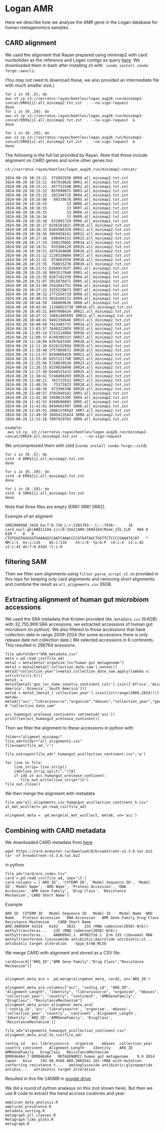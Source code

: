 # Logan AMR


Here we describe how we analyse the AMR gene in the Logan database for human metagenomics samples. 


## CARD alignment

We used the alignment that Rayan prepared using minimap2 with card nucleotides as the reference and Logan contigs as query [here](https://gitlab.pasteur.fr/rchikhi_pasteur/logan-analysis/-/blob/master/batch/tasks/analysis_aug26.sh?ref_type=heads#L113). We downloaded them in bash after installing cli with ` conda install conda-forge::awscli`:

(You may not need to download these, we also provided an intermediate file with much smaller size.)

```
for i in {0..5}; do
aws s3 cp s3://serratus-rayan/beetles/logan_aug26_run/minimap2-concat/DRR${i}.all_minimap2.txt.zst  . --no-sign-request 
done
for i in {0..19}; do
aws s3 cp s3://serratus-rayan/beetles/logan_aug26_run/minimap2-concat/ERR${i}.all_minimap2.txt.zst  . --no-sign-request  & 
done

for i in {0..29}; do
aws s3 cp s3://serratus-rayan/beetles/logan_aug26_run/minimap2-concat/SRR${i}.all_minimap2.txt.zst  . --no-sign-request  & 
done
```

The following is the full list provided by Rayan. Note that these include alignment on CARD genes and some other genes too.  

```
s3://serratus-rayan/beetles/logan_aug26_run/minimap2-concat/

2024-08-28 10:15:21  371052558 DRR0.all_minimap2.txt.zst
2024-08-28 10:15:21  647910626 DRR1.all_minimap2.txt.zst
2024-08-28 10:15:21  457751590 DRR2.all_minimap2.txt.zst
2024-08-28 10:15:22  857890075 DRR3.all_minimap2.txt.zst
2024-08-28 10:15:22  202246715 DRR4.all_minimap2.txt.zst
2024-08-28 10:16:00   89378678 DRR5.all_minimap2.txt.zst
2024-08-28 10:16:15         13 DRR6.all_minimap2.txt.zst
2024-08-28 10:16:15         13 DRR7.all_minimap2.txt.zst
2024-08-28 10:16:15         13 DRR8.all_minimap2.txt.zst
2024-08-28 10:16:16         13 DRR9.all_minimap2.txt.zst
2024-08-28 10:16:16  431991729 ERR0.all_minimap2.txt.zst
2024-08-28 10:16:17 6336161821 ERR10.all_minimap2.txt.zst
2024-08-28 10:16:32 6204306329 ERR11.all_minimap2.txt.zst
2024-08-28 10:16:56 3669458241 ERR12.all_minimap2.txt.zst
2024-08-28 10:17:16  598494151 ERR13.all_minimap2.txt.zst
2024-08-28 10:17:24  548135065 ERR14.all_minimap2.txt.zst
2024-08-28 10:18:51  933368129 ERR15.all_minimap2.txt.zst
2024-08-28 10:18:51 1076364600 ERR16.all_minimap2.txt.zst
2024-08-28 10:21:12 1120320884 ERR17.all_minimap2.txt.zst
2024-08-28 10:21:31  874663559 ERR18.all_minimap2.txt.zst
2024-08-28 10:23:35  750815270 ERR19.all_minimap2.txt.zst
2024-08-28 10:23:51 6268457637 ERR2.all_minimap2.txt.zst
2024-08-28 10:25:18 9993517040 ERR3.all_minimap2.txt.zst
2024-08-28 10:25:35 9267182339 ERR4.all_minimap2.txt.zst
2024-08-28 10:31:07 3915070471 ERR5.all_minimap2.txt.zst
2024-08-28 10:31:08 2541042752 ERR6.all_minimap2.txt.zst
2024-08-28 10:37:12 3325229673 ERR7.all_minimap2.txt.zst
2024-08-28 10:38:32 2771554719 ERR8.all_minimap2.txt.zst
2024-08-28 10:40:33 3626169113 ERR9.all_minimap2.txt.zst
2024-08-28 10:44:59  146069636 SRR0.all_minimap2.txt.zst
2024-08-28 10:45:01 11348022730 SRR10.all_minimap2.txt.zst
2024-08-28 10:45:21 8407908434 SRR11.all_minimap2.txt.zst
2024-08-28 10:47:21 10661405695 SRR12.all_minimap2.txt.zst
2024-08-28 10:48:41 9492194646 SRR13.all_minimap2.txt.zst
2024-08-28 10:48:50 7413405737 SRR14.all_minimap2.txt.zst
2024-08-28 11:03:57 7648322059 SRR15.all_minimap2.txt.zst
2024-08-28 11:05:14 5723214084 SRR16.all_minimap2.txt.zst
2024-08-28 11:09:37 6749309333 SRR17.all_minimap2.txt.zst
2024-08-28 11:10:09 6397643385 SRR18.all_minimap2.txt.zst
2024-08-28 11:11:10 6326232994 SRR19.all_minimap2.txt.zst
2024-08-28 11:18:48 3757069872 SRR20.all_minimap2.txt.zst
2024-08-28 11:21:57 8394866429 SRR21.all_minimap2.txt.zst
2024-08-28 11:25:45 6557221790 SRR22.all_minimap2.txt.zst
2024-08-28 11:25:56 5728639528 SRR23.all_minimap2.txt.zst
2024-08-28 11:26:15 6339826040 SRR24.all_minimap2.txt.zst
2024-08-28 11:27:30 6444525433 SRR25.all_minimap2.txt.zst
2024-08-28 11:38:41 5748408269 SRR26.all_minimap2.txt.zst
2024-08-28 11:40:21  762723522 SRR27.all_minimap2.txt.zst
2024-08-28 11:40:24   72371823 SRR28.all_minimap2.txt.zst
2024-08-28 11:40:36  473396708 SRR29.all_minimap2.txt.zst
2024-08-28 11:40:57 3782849163 SRR3.all_minimap2.txt.zst
2024-08-28 11:41:36 1950625395 SRR4.all_minimap2.txt.zst
2024-08-28 11:41:53 8160696003 SRR5.all_minimap2.txt.zst
2024-08-28 11:42:01 8444681997 SRR6.all_minimap2.txt.zst
2024-08-28 11:45:55 10861570542 SRR7.all_minimap2.txt.zst
2024-08-28 11:49:19 10454135424 SRR8.all_minimap2.txt.zst
2024-08-28 11:51:18 7097929783 SRR9.all_minimap2.txt.zst

example:
 aws s3 cp  s3://serratus-rayan/beetles/logan_aug26_run/minimap2-concat/SRR29.all_minimap2.txt.zst . --no-sign-request
```
We uncompressed them  with zstd (`conda install conda-forge::zstd`).
```
for i in {0..5}; do
zstd -d DRR${i}.all_minimap2.txt.zst  
done

for i in {0..19}; do
zstd -d ERR${i}.all_minimap2.txt.zst  
done

for i in {0..29}; do
zstd -d SRR${i}.all_minimap2.txt.zst  
done
```
Note that three files are empty (ERR1 SRR1 SRR2).

Example of an aligment

```
SRR2900498_3418_ka:f:6.726_L:+:2301783:-_L:-:7936:-_	16	card_nucl.gb|AB011184.1|+|0-3162|ARO:3004169|Msme_23S_CLR 	884	0	61M	*	0	0	CTGTGGGTAGGGGTGAAAGGCCAATCAAACCCCGTGATAGCTGGTTCTCCCCGAAATGCAT	*	NM:i:1	ms:i:116	AS:i:116	nn:i:0	tp:A:P	cm:i:4	s1:i:42	s2:i:42	de:f:0.0164	rl:i:0
```

## filtering SAM

Then we filter sam alignments using `filter_parse_script_v2.sh` provided in this repo for keeping only card alignments and removing short alignments. 
and combine the result as `all_alignments.csv` 26GB.


## Extracting alignment of human gut microbiom  accessions

We used the SRA metadata that Kristen provided `SRA_metadata.csv` (9.6GB) with 32,755,969 SRA accessions. we extracted accessions of human gut microbiom (in python). We also filtered to those accessions that have collection date in range 2009-2024 (for some accessions there is only release date not collection date.) We selected accessions in 6 continents. This resulted in 296764 acessions. 

```
file_ad=folder+"SRA_metadata.csv"
meta = pd.read_csv(file_ad)
meta2 = meta[meta['organism']=="human gut metagenome"]
meta3 = meta2[meta2['collection_date_sam'].notna()]
meta3["collection_year"]=meta3.collection_date_sam.apply(lambda x: int(str(x)[1:5]))
meta3_ = meta3[meta3['geo_loc_name_country_continent_calc'].isin(['Africa','Asia','Europe','North America','Oceania','South America'])] 
meta4 = meta3_[meta3_['collection_year'].isin(list(range(2009,2024)))]
meta6= meta4[["acc","librarysource","organism","mbases","collection_year","geo_loc_name_country_calc","geo_loc_name_country_continent_calc"]] # "collection_date_sam"

acc_humangut_wrelease_continent= set(meta4['acc'])
print(len(acc_humangut_wrelease_continent)) 
```


Then we filter the alignment to these accessions in python with 
```
folder="aligmnet_minimap/"
file_ad=folder+"all_alignments.csv"
file=open(file_ad,'r')

file_out=open(file_ad+"_humangut_wcollection_continent.csv",'w')

for line in file:
    line_strip= line.strip()
    idd=line_strip.split(",")[0]
    if idd in acc_humangut_wrelease_continent:
       file_out.write(line_strip+"\n")         
file_out.close()
```

We then merge the alignment with metadata


```
file_ad="all_alignments.csv_humangut_wcollection_continent_h.csv"
al_met_wcollect= pd.read_csv(file_ad)

alingmnet_meta =  pd.merge(al_met_wcollect, meta6, on='acc')
```

## Combining with CARD metadata

We downloaded CARD metadata from [here](https://card.mcmaster.ca/download/).
```
wget https://card.mcmaster.ca/download/0/broadstreet-v3.3.0.tar.bz2
tar -xf broadstreet-v3.3.0.tar.bz2
```

in python
```
file_ad="card/aro_index.tsv"
card = pd.read_csv(file_ad, sep='\t')
card.columns = ['ARO_ID', 'CVTERM ID', 'Model Sequence ID', 'Model ID','Model Name', 'ARO Name', 'Protein Accession', 'DNA Accession','AMR Gene Family', 'Drug Class', 'Resistance Mechanism','CARD Short Name']

```
Example
```
ARO_ID	CVTERM ID	Model Sequence ID	Model ID	Model Name	ARO Name	Protein Accession	DNA Accession	AMR Gene Family	Drug Class	Resistance Mechanism	CARD Short Name
ARO:3005099	43314	6143	3831	23S rRNA (adenine(2058)-N(6))-methyltransferas...	23S rRNA (adenine(2058)-N(6))-methyltransferas...	AAB60941.1	AF002716.1	Erm 23S ribosomal RNA methyltransferase	lincosamide antibiotic;macrolide antibiotic;st...	antibiotic target alteration	Spyo_ErmA_MLSb
```



We merge CARD with alignment and stored as a CSV file.

```
card2=card[["ARO_ID","AMR Gene Family","Drug Class","Resistance Mechanism"]]


alingmnet_meta_aro =  pd.merge(alingmnet_meta, card2, on='ARO_ID')

alingmnet_meta_aro.columns=["acc", "contig_id", "ARO_ID", "Alignment_Length", "Identity", "librarysource", "organism", "mbases", "collection_year", "country", "continent", "AMRGeneFamily", "DrugClass", "ResistanceMechanism"]
alingmnet_meta_aro2= alingmnet_meta_aro[ ['contig_id','acc','librarysource', 'organism', 'mbases', 'collection_year','country', 'continent','Alignment_Length', 'Identity','ARO_ID','AMRGeneFamily', 'DrugClass', 'ResistanceMechanism']]

file_ad="alignments_humangut_wcollection_continent.csv"
alingmnet_meta_aro2.to_csv(file_ad) 

```


```
contig_id	acc	librarysource	organism	mbases	collection_year	country	continent	Alignment_Length	Identity	ARO_ID	AMRGeneFamily	DrugClass	ResistanceMechanism
DRR046464_7	DRR046464	METAGENOMIC	human gut metagenome	9.0	2014	Japan	Asia	193	84.4560	ARO:3003541	16s rRNA with mutation conferring resistance t...	aminoglycoside antibiotic;glycopeptide antibio...	antibiotic target alteration
```


Resulted in this file 240MB in [google drive](https://drive.google.com/file/d/1DGe3z5TxGUjMe3Mhs_VdMGGjpnKwsszk/view?usp=drive_link).

We did a round of python analasys on this (not shown here).  But then we use R code to extract the trend accross coutnries and year: 
```
amplicon_data_analysis.R
amplicon_prevalence.R
metadata_sorting.R
metagraph_all_classes.R
Metagraph-like_plots.R
metagraph.R
```



